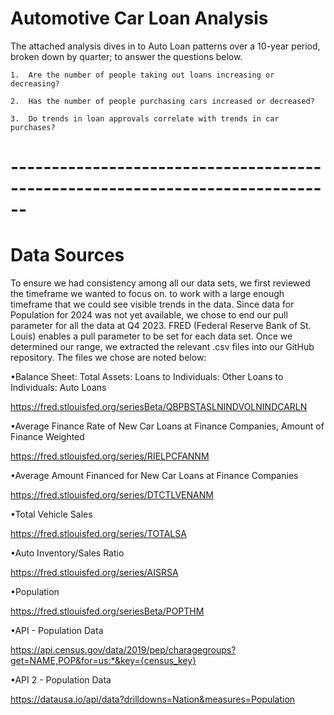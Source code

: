 # Automotive Car Loan Analysis

The attached analysis dives in to Auto Loan patterns over a 10-year period, broken down by quarter; to answer the questions below.

    1.	Are the number of people taking out loans increasing or decreasing?
    
    2.	Has the number of people purchasing cars increased or decreased?
    
    3.	Do trends in loan approvals correlate with trends in car purchases?

# ------------------------------------------------------------------------------

# Data Sources

To ensure we had consistency among all our data sets, we first reviewed the timeframe we wanted to focus on.  to work with a large enough timeframe that we could see visible trends in the data. Since data for Population for 2024 was not yet available, we chose to end our pull parameter for all the data at Q4 2023.  FRED (Federal Reserve Bank of St. Louis) enables a pull parameter to be set for each data set.  Once we determined our range, we extracted the relevant .csv files into our GitHub repository.  The files we chose are noted below:

•Balance Sheet: Total Assets: Loans to Individuals: Other Loans to Individuals: Auto Loans
    
https://fred.stlouisfed.org/seriesBeta/QBPBSTASLNINDVOLNINDCARLN

•Average Finance Rate of New Car Loans at Finance Companies, Amount of Finance Weighted 

https://fred.stlouisfed.org/series/RIELPCFANNM

•Average Amount Financed for New Car Loans at Finance Companies

https://fred.stlouisfed.org/series/DTCTLVENANM

•Total Vehicle Sales

https://fred.stlouisfed.org/series/TOTALSA

•Auto Inventory/Sales Ratio 

https://fred.stlouisfed.org/series/AISRSA 

•Population

https://fred.stlouisfed.org/seriesBeta/POPTHM

•API - Population Data

https://api.census.gov/data/2019/pep/charagegroups?get=NAME,POP&for=us:*&key={census_key}

•API 2 - Population Data

https://datausa.io/api/data?drilldowns=Nation&measures=Population
